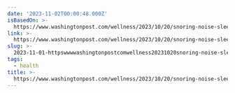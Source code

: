 ```yaml
---
date: '2023-11-02T00:00:48.000Z'
isBasedOn: >-
  https://www.washingtonpost.com/wellness/2023/10/20/snoring-noise-sleep-disturbances-strategies/
link: >-
  https://www.washingtonpost.com/wellness/2023/10/20/snoring-noise-sleep-disturbances-strategies/
slug: >-
  2023-11-01-httpswwwwashingtonpostcomwellness20231020snoring-noise-sleep-disturbances-strategies
tags:
  - health
title: >-
  https://www.washingtonpost.com/wellness/2023/10/20/snoring-noise-sleep-disturbances-strategies/
---
```



